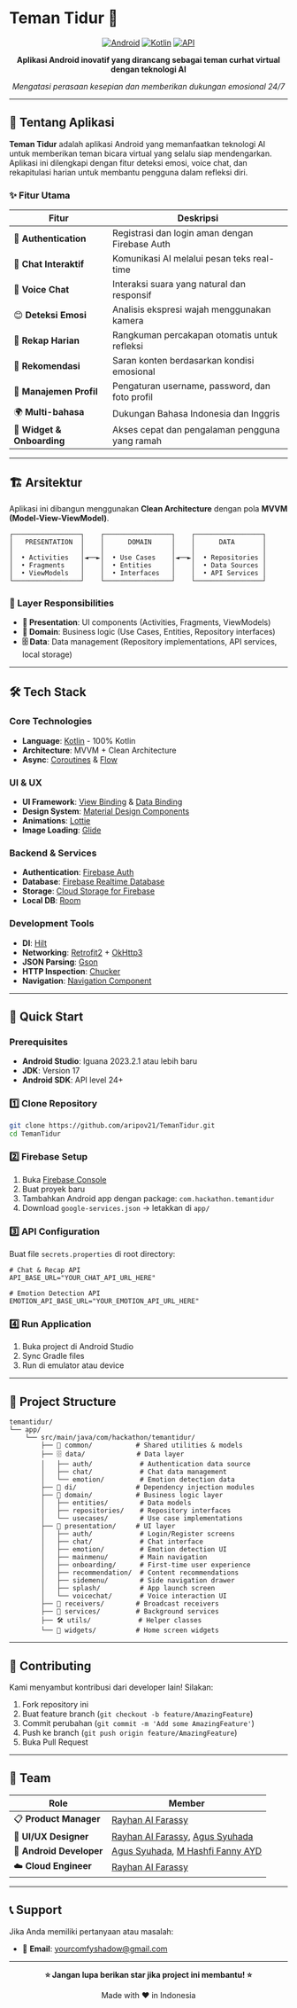 # Teman Tidur 🌙

<div align="center">
  
  [![Android](https://img.shields.io/badge/Platform-Android-green.svg)](https://android.com)
  [![Kotlin](https://img.shields.io/badge/Language-Kotlin-blue.svg)](https://kotlinlang.org)
  [![API](https://img.shields.io/badge/API-24%2B-brightgreen.svg)](https://android-arsenal.com/api?level=24)
  
  **Aplikasi Android inovatif yang dirancang sebagai teman curhat virtual dengan teknologi AI**
  
  *Mengatasi perasaan kesepian dan memberikan dukungan emosional 24/7*
  
</div>

---

## 📱 Tentang Aplikasi

**Teman Tidur** adalah aplikasi Android yang memanfaatkan teknologi AI untuk memberikan teman bicara virtual yang selalu siap mendengarkan. Aplikasi ini dilengkapi dengan fitur deteksi emosi, voice chat, dan rekapitulasi harian untuk membantu pengguna dalam refleksi diri.

### ✨ Fitur Utama

| Fitur | Deskripsi |
|-------|-----------|
| 🔐 **Authentication** | Registrasi dan login aman dengan Firebase Auth |
| 💬 **Chat Interaktif** | Komunikasi AI melalui pesan teks real-time |
| 🎤 **Voice Chat** | Interaksi suara yang natural dan responsif |
| 😊 **Deteksi Emosi** | Analisis ekspresi wajah menggunakan kamera |
| 📝 **Rekap Harian** | Rangkuman percakapan otomatis untuk refleksi |
| 🎯 **Rekomendasi** | Saran konten berdasarkan kondisi emosional |
| 👤 **Manajemen Profil** | Pengaturan username, password, dan foto profil |
| 🌍 **Multi-bahasa** | Dukungan Bahasa Indonesia dan Inggris |
| 📱 **Widget & Onboarding** | Akses cepat dan pengalaman pengguna yang ramah |

---

## 🏗️ Arsitektur

Aplikasi ini dibangun menggunakan **Clean Architecture** dengan pola **MVVM (Model-View-ViewModel)**.

```
┌─────────────────┐    ┌─────────────────┐    ┌─────────────────┐
│   PRESENTATION  │    │      DOMAIN     │    │      DATA       │
│                 │    │                 │    │                 │
│  • Activities   │◄──►│  • Use Cases    │◄──►│  • Repositories │
│  • Fragments    │    │  • Entities     │    │  • Data Sources │
│  • ViewModels   │    │  • Interfaces   │    │  • API Services │
└─────────────────┘    └─────────────────┘    └─────────────────┘
```

### 📂 Layer Responsibilities

- **🎨 Presentation**: UI components (Activities, Fragments, ViewModels)
- **💼 Domain**: Business logic (Use Cases, Entities, Repository interfaces)
- **🗄️ Data**: Data management (Repository implementations, API services, local storage)

---

## 🛠️ Tech Stack

### Core Technologies
- **Language**: [Kotlin](https://kotlinlang.org/) - 100% Kotlin
- **Architecture**: MVVM + Clean Architecture
- **Async**: [Coroutines](https://kotlinlang.org/docs/coroutines-overview.html) & [Flow](https://developer.android.com/kotlin/flow)

### UI & UX
- **UI Framework**: [View Binding](https://developer.android.com/topic/libraries/view-binding) & [Data Binding](https://developer.android.com/topic/libraries/data-binding)
- **Design System**: [Material Design Components](https://material.io/develop/android)
- **Animations**: [Lottie](https://github.com/airbnb/lottie-android)
- **Image Loading**: [Glide](https://github.com/bumptech/glide)

### Backend & Services
- **Authentication**: [Firebase Auth](https://firebase.google.com/docs/auth)
- **Database**: [Firebase Realtime Database](https://firebase.google.com/docs/database)
- **Storage**: [Cloud Storage for Firebase](https://firebase.google.com/docs/storage)
- **Local DB**: [Room](https://developer.android.com/jetpack/androidx/releases/room)

### Development Tools
- **DI**: [Hilt](https://dagger.dev/hilt/)
- **Networking**: [Retrofit2](https://square.github.io/retrofit/) + [OkHttp3](https://square.github.io/okhttp/)
- **JSON Parsing**: [Gson](https://github.com/google/gson)
- **HTTP Inspection**: [Chucker](https://github.com/ChuckerTeam/chucker)
- **Navigation**: [Navigation Component](https://developer.android.com/guide/navigation)

---

## 🚀 Quick Start

### Prerequisites
- **Android Studio**: Iguana 2023.2.1 atau lebih baru
- **JDK**: Version 17
- **Android SDK**: API level 24+

### 1️⃣ Clone Repository
```bash
git clone https://github.com/aripov21/TemanTidur.git
cd TemanTidur
```

### 2️⃣ Firebase Setup
1. Buka [Firebase Console](https://console.firebase.google.com/)
2. Buat proyek baru
3. Tambahkan Android app dengan package: `com.hackathon.temantidur`
4. Download `google-services.json` → letakkan di `app/`

### 3️⃣ API Configuration
Buat file `secrets.properties` di root directory:
```properties
# Chat & Recap API
API_BASE_URL="YOUR_CHAT_API_URL_HERE"

# Emotion Detection API  
EMOTION_API_BASE_URL="YOUR_EMOTION_API_URL_HERE"
```

### 4️⃣ Run Application
1. Buka project di Android Studio
2. Sync Gradle files
3. Run di emulator atau device

---

## 📁 Project Structure

```
temantidur/
└── app/
    └── src/main/java/com/hackathon/temantidur/
        ├── 🔧 common/           # Shared utilities & models
        ├── 🗄️ data/             # Data layer
        │   ├── auth/            # Authentication data source
        │   ├── chat/            # Chat data management  
        │   └── emotion/         # Emotion detection data
        ├── 💉 di/               # Dependency injection modules
        ├── 💼 domain/           # Business logic layer
        │   ├── entities/        # Data models
        │   ├── repositories/    # Repository interfaces
        │   └── usecases/        # Use case implementations
        ├── 🎨 presentation/     # UI layer
        │   ├── auth/            # Login/Register screens
        │   ├── chat/            # Chat interface
        │   ├── emotion/         # Emotion detection UI
        │   ├── mainmenu/        # Main navigation
        │   ├── onboarding/      # First-time user experience
        │   ├── recommendation/  # Content recommendations
        │   ├── sidemenu/        # Side navigation drawer
        │   ├── splash/          # App launch screen
        │   └── voicechat/       # Voice interaction UI
        ├── 📡 receivers/        # Broadcast receivers
        ├── 🔄 services/         # Background services
        ├── 🛠️ utils/            # Helper classes
        └── 📱 widgets/          # Home screen widgets
```

---

## 🤝 Contributing

Kami menyambut kontribusi dari developer lain! Silakan:

1. Fork repository ini
2. Buat feature branch (`git checkout -b feature/AmazingFeature`)
3. Commit perubahan (`git commit -m 'Add some AmazingFeature'`)
4. Push ke branch (`git push origin feature/AmazingFeature`)
5. Buka Pull Request

---

## 👥 Team

| Role | Member |
|------|--------|
| 📋 **Product Manager** | [Rayhan Al Farassy](https://github.com/rayhanfay) |
| 🎨 **UI/UX Designer** | [Rayhan Al Farassy](https://github.com/rayhanfay), [Agus Syuhada](https://github.com/AgusSyuhada) |
| 📱 **Android Developer** | [Agus Syuhada](https://github.com/AgusSyuhada), [M Hashfi Fanny AYD](https://github.com/hashfiayd) |
| ☁️ **Cloud Engineer** | [Rayhan Al Farassy](https://github.com/rayhanfay) |

---

## 📞 Support

Jika Anda memiliki pertanyaan atau masalah:

- 📧 **Email**: yourcomfyshadow@gmail.com

---

<div align="center">
  
  **⭐ Jangan lupa berikan star jika project ini membantu! ⭐**
  
  Made with ❤️ in Indonesia
  
</div>
